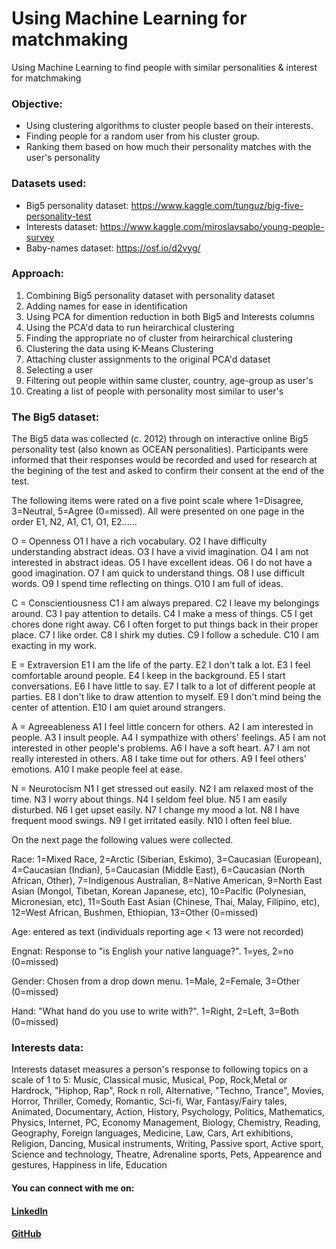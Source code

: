 # Using Machine Learning for matchmaking
Using Machine Learning to find people with similar personalities &amp; interest for matchmaking

### Objective:
- Using clustering algorithms to cluster people based on their interests.
- Finding people for a random user from his cluster group.
- Ranking them based on how much their personality matches with the user's personality

### Datasets used:
- Big5 personality dataset: https://www.kaggle.com/tunguz/big-five-personality-test
- Interests dataset: https://www.kaggle.com/miroslavsabo/young-people-survey
- Baby-names dataset: https://osf.io/d2vyg/
  
  
### Approach:
1. Combining Big5 personality dataset with personality dataset
2. Adding names for ease in identification
3. Using PCA for dimention reduction in both Big5 and Interests columns
4. Using the PCA'd data to run heirarchical clustering
5. Finding the appropriate no of cluster from heirarchical clustering
6. Clustering the data using K-Means Clustering
7. Attaching cluster assignments to the original PCA'd dataset
8. Selecting a user
9. Filtering out people within same cluster, country, age-group as user's
10. Creating a list of people with personality most similar to user's
  
  
  
### The Big5 dataset:   

The Big5 data was collected (c. 2012) through on interactive online Big5 personality test (also known as OCEAN personalities). Participants were informed that their responses would be recorded and used for research at the begining of the test and asked to confirm their consent at the end of the test.

The following items were rated on a five point scale where 1=Disagree, 3=Neutral, 5=Agree (0=missed). All were presented on one page in the order E1, N2, A1, C1, O1, E2...... 

O = Openness
O1	I have a rich vocabulary.
O2	I have difficulty understanding abstract ideas.
O3	I have a vivid imagination.
O4	I am not interested in abstract ideas.
O5	I have excellent ideas.
O6	I do not have a good imagination.
O7	I am quick to understand things.
O8	I use difficult words.
O9	I spend time reflecting on things.
O10	I am full of ideas.

C = Conscientiousness
C1	I am always prepared.
C2	I leave my belongings around.
C3	I pay attention to details.
C4	I make a mess of things.
C5	I get chores done right away.
C6	I often forget to put things back in their proper place.
C7	I like order.
C8	I shirk my duties.
C9	I follow a schedule.
C10	I am exacting in my work.

E = Extraversion
E1	I am the life of the party.
E2	I don't talk a lot.
E3	I feel comfortable around people.
E4	I keep in the background.
E5	I start conversations.
E6	I have little to say.
E7	I talk to a lot of different people at parties.
E8	I don't like to draw attention to myself.
E9	I don't mind being the center of attention.
E10	I am quiet around strangers.

A = Agreeableness
A1	I feel little concern for others.
A2	I am interested in people.
A3	I insult people.
A4	I sympathize with others' feelings.
A5	I am not interested in other people's problems.
A6	I have a soft heart.
A7	I am not really interested in others.
A8	I take time out for others.
A9	I feel others' emotions.
A10	I make people feel at ease.

N = Neurotocism
N1	I get stressed out easily.
N2	I am relaxed most of the time.
N3	I worry about things.
N4	I seldom feel blue.
N5	I am easily disturbed.
N6	I get upset easily.
N7	I change my mood a lot.
N8	I have frequent mood swings.
N9	I get irritated easily.
N10	I often feel blue.

On the next page the following values were collected.

Race: 1=Mixed Race, 2=Arctic (Siberian, Eskimo), 3=Caucasian (European), 4=Caucasian (Indian), 5=Caucasian (Middle East), 6=Caucasian (North African, Other), 7=Indigenous Australian, 8=Native American, 9=North East Asian (Mongol, Tibetan, Korean Japanese, etc), 10=Pacific (Polynesian, Micronesian, etc), 11=South East Asian (Chinese, Thai, Malay, Filipino, etc), 12=West African, Bushmen, Ethiopian, 13=Other (0=missed)

Age:	entered as text (individuals reporting age < 13 were not recorded)

Engnat:	Response to "is English your native language?". 1=yes, 2=no (0=missed)

Gender:	Chosen from a drop down menu. 1=Male, 2=Female, 3=Other (0=missed)

Hand:	"What hand do you use to write with?". 1=Right, 2=Left, 3=Both (0=missed)



### Interests data:

Interests dataset measures a person's response to following topics on a scale of 1 to 5:
Music, Classical music, Musical, Pop, Rock,Metal or Hardrock, "Hiphop, Rap", Rock n roll, Alternative, "Techno, Trance",
Movies, Horror, Thriller, Comedy, Romantic, Sci-fi, War, Fantasy/Fairy tales, Animated, Documentary, Action, 
History, Psychology, Politics, Mathematics, Physics, Internet, PC, Economy Management, Biology, Chemistry, Reading, Geography, Foreign languages, Medicine, Law,
Cars, Art exhibitions, Religion, Dancing, Musical instruments, Writing, Passive sport, Active sport, Science and technology, Theatre, Adrenaline sports, Pets, Appearence and gestures,
Happiness in life, Education



#### You can connect with me on:

#### [LinkedIn](https://www.linkedin.com/in/shariq06ahmed/)

#### [GitHub](https://github.com/ShariqAhmed007)
